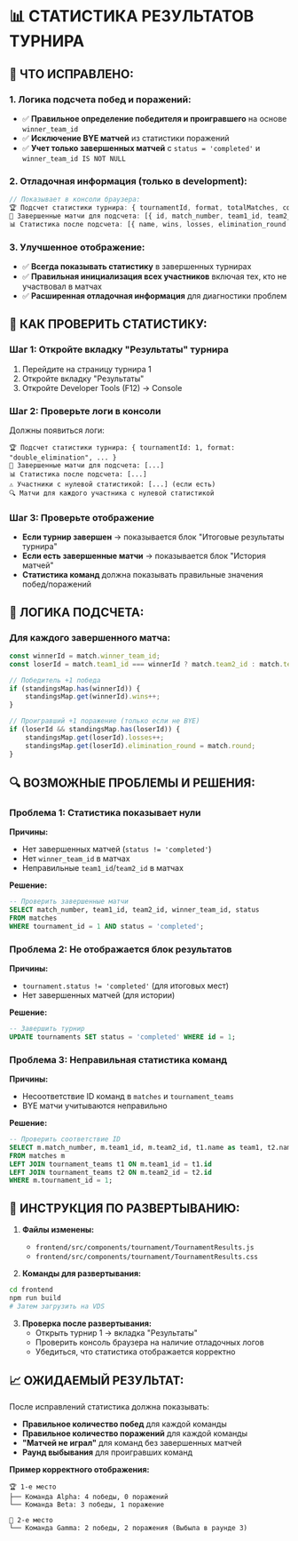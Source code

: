 # 📊 СТАТИСТИКА РЕЗУЛЬТАТОВ ТУРНИРА

## 🔧 **ЧТО ИСПРАВЛЕНО:**

### **1. Логика подсчета побед и поражений:**
- ✅ **Правильное определение победителя и проигравшего** на основе `winner_team_id`
- ✅ **Исключение BYE матчей** из статистики поражений
- ✅ **Учет только завершенных матчей** с `status = 'completed'` и `winner_team_id IS NOT NULL`

### **2. Отладочная информация (только в development):**
```javascript
// Показывает в консоли браузера:
🏆 Подсчет статистики турнира: { tournamentId, format, totalMatches, completedMatches, teamsCount }
🎯 Завершенные матчи для подсчета: [{ id, match_number, team1_id, team2_id, winner_team_id, status }]
📊 Статистика после подсчета: [{ name, wins, losses, elimination_round }]
```

### **3. Улучшенное отображение:**
- ✅ **Всегда показывать статистику** в завершенных турнирах
- ✅ **Правильная инициализация всех участников** включая тех, кто не участвовал в матчах
- ✅ **Расширенная отладочная информация** для диагностики проблем

## 🧪 **КАК ПРОВЕРИТЬ СТАТИСТИКУ:**

### **Шаг 1: Откройте вкладку "Результаты" турнира**
1. Перейдите на страницу турнира 1
2. Откройте вкладку "Результаты"
3. Откройте Developer Tools (F12) → Console

### **Шаг 2: Проверьте логи в консоли**
Должны появиться логи:
```
🏆 Подсчет статистики турнира: { tournamentId: 1, format: "double_elimination", ... }
🎯 Завершенные матчи для подсчета: [...]
📊 Статистика после подсчета: [...]
⚠️ Участники с нулевой статистикой: [...] (если есть)
🔍 Матчи для каждого участника с нулевой статистикой
```

### **Шаг 3: Проверьте отображение**
- **Если турнир завершен** → показывается блок "Итоговые результаты турнира"
- **Если есть завершенные матчи** → показывается блок "История матчей"
- **Статистика команд** должна показывать правильные значения побед/поражений

## 🎯 **ЛОГИКА ПОДСЧЕТА:**

### **Для каждого завершенного матча:**
```javascript
const winnerId = match.winner_team_id;
const loserId = match.team1_id === winnerId ? match.team2_id : match.team1_id;

// Победитель +1 победа
if (standingsMap.has(winnerId)) {
    standingsMap.get(winnerId).wins++;
}

// Проигравший +1 поражение (только если не BYE)
if (loserId && standingsMap.has(loserId)) {
    standingsMap.get(loserId).losses++;
    standingsMap.get(loserId).elimination_round = match.round;
}
```

## 🔍 **ВОЗМОЖНЫЕ ПРОБЛЕМЫ И РЕШЕНИЯ:**

### **Проблема 1: Статистика показывает нули**
**Причины:**
- Нет завершенных матчей (`status != 'completed'`)
- Нет `winner_team_id` в матчах
- Неправильные `team1_id`/`team2_id` в матчах

**Решение:**
```sql
-- Проверить завершенные матчи
SELECT match_number, team1_id, team2_id, winner_team_id, status 
FROM matches 
WHERE tournament_id = 1 AND status = 'completed';
```

### **Проблема 2: Не отображается блок результатов**
**Причины:**
- `tournament.status != 'completed'` (для итоговых мест)
- Нет завершенных матчей (для истории)

**Решение:**
```sql
-- Завершить турнир
UPDATE tournaments SET status = 'completed' WHERE id = 1;
```

### **Проблема 3: Неправильная статистика команд**
**Причины:**
- Несоответствие ID команд в `matches` и `tournament_teams`
- BYE матчи учитываются неправильно

**Решение:**
```sql
-- Проверить соответствие ID
SELECT m.match_number, m.team1_id, m.team2_id, t1.name as team1, t2.name as team2
FROM matches m
LEFT JOIN tournament_teams t1 ON m.team1_id = t1.id
LEFT JOIN tournament_teams t2 ON m.team2_id = t2.id
WHERE m.tournament_id = 1;
```

## 🚀 **ИНСТРУКЦИЯ ПО РАЗВЕРТЫВАНИЮ:**

1. **Файлы изменены:**
   - `frontend/src/components/tournament/TournamentResults.js`
   - `frontend/src/components/tournament/TournamentResults.css`

2. **Команды для развертывания:**
```bash
cd frontend
npm run build
# Затем загрузить на VDS
```

3. **Проверка после развертывания:**
   - Открыть турнир 1 → вкладка "Результаты"
   - Проверить консоль браузера на наличие отладочных логов
   - Убедиться, что статистика отображается корректно

## 📈 **ОЖИДАЕМЫЙ РЕЗУЛЬТАТ:**

После исправлений статистика должна показывать:
- **Правильное количество побед** для каждой команды
- **Правильное количество поражений** для каждой команды
- **"Матчей не играл"** для команд без завершенных матчей
- **Раунд выбывания** для проигравших команд

**Пример корректного отображения:**
```
🏆 1-е место
├── Команда Alpha: 4 победы, 0 поражений
└── Команда Beta: 3 победы, 1 поражение

🥈 2-е место  
└── Команда Gamma: 2 победы, 2 поражения (Выбыла в раунде 3)
```